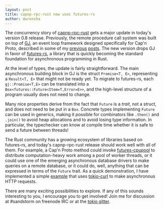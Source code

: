 ```yaml
---
layout: post
title: capnp-rpc-rust now uses futures-rs
author: dwrensha
---
```


The concurrency story of
[capnp-rpc-rust](https://github.com/dwrensha/capnp-rpc-rust)
gets a major update in today's version 0.8 release.
Previously, the remote procedure call system was built
on top of [GJ](https://github.com/dwrensha/gj),
an event loop framework designed specifically for Cap'n Proto,
described in some of my [previous]({{site.baseurl}}/2015/05/25/asynchronous-io-with-promises.html)
[posts]({{site.baseurl}}/2016/01/11/async-rpc.html).
The new version drops GJ in favor of
[futures-rs](https://github.com/alexcrichton/futures-rs),
a library that is quickly becoming the standard
foundation for asynchronous programming in Rust.

At the level of types, the update is fairly
straightforward.
The main asynchronous building block in GJ is the struct
`Promise<T, E>`, representing a `Result<T, E>` that might not
be ready yet. To migrate to futures-rs, each `gj::Promise<T,E>` can be translated into
a `Box<futures::Future<Item=T,Error=E>>`,
and the high-level structure of a program usually does not need to change.

Many nice properties derive from the fact that `Future` is a *trait*, not a struct,
and does not need to be put in a `Box`.
Concrete types implementing `Future` can be used in generics,
making it possible for combinators like `.then()` and `.join()`
to avoid heap allocations
and to avoid losing type information.
In particular, the typechecker can know at compile time
whether it is safe to send a future between threads!

The Rust community has a growing ecosystem of libraries based on
futures-rs, and today's capnp-rpc-rust release
should work well with all of them.
For example, a Cap'n Proto method could invoke
[futures-cpupool](https://crates.io/crates/futures-cpupool)
to distribute computation-heavy work among a pool of worker threads,
or it could use one of the emerging asynchronous database drivers
to make queries on a remote database, or it could do,
well, anything that can be expressed in terms of the `Future` trait.
As a quick demonstration, I have implemented a
simple [example](https://github.com/dwrensha/capnp-rpc-rust/tree/master/examples/http-requests)
that uses [tokio-curl](https://github.com/tokio-rs/tokio-curl)
to make asynchronous HTTP requests.

There are many exciting possibilities to explore.
If any of this sounds interesting to you, I encourage you to get involved!
Join me for discussion at \#sandstorm on freenode IRC or at the
[tokio gitter](https://gitter.im/tokio-rs/tokio).



